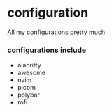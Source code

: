 # configuration
All my configurations pretty much

### configurations include
* alacritty
* awesome
* nvim
* picom
* polybar
* rofi
